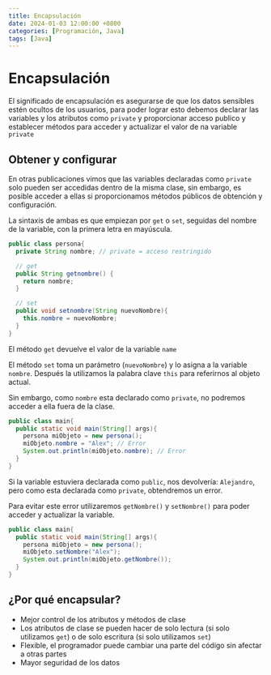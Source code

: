 ```yaml
---
title: Encapsulación
date: 2024-01-03 12:00:00 +0800
categories: [Programación, Java]
tags: [Java]
---
```


# Encapsulación

El significado de encapsulación es asegurarse de que los datos sensibles estén ocultos de los usuarios, para poder lograr esto debemos declarar las variables y los atributos como `private` y proporcionar acceso publico y establecer métodos para acceder y actualizar el valor de na variable `private`

## Obtener y configurar

En otras publicaciones vimos que las variables declaradas como `private` solo pueden ser accedidas dentro de la misma clase, sin embargo, es posible acceder a ellas si proporcionamos métodos públicos de obtención y configuración.

La sintaxis de ambas es que empiezan por `get` o `set`, seguidas del nombre de la variable, con la primera letra en mayúscula.

```java
public class persona{
  private String nombre; // private = acceso restringido

  // get
  public String getnombre() {
    return nombre;
  }

  // set
  public void setnombre(String nuevoNombre){
    this.nombre = nuevoNombre;
  } 
}
```

El método `get` devuelve el valor de la variable `name`

El método `set` toma un parámetro (`nuevoNombre`) y lo asigna a la variable `nombre`. Después la utilizamos la palabra clave `this` para referirnos al objeto actual.

Sin embargo, como `nombre` esta declarado como `private`, no podremos acceder a ella fuera de la clase.

```java
public class main{
  public static void main(String[] args){
    persona miObjeto = new persona();
    miObjeto.nombre = "Alex"; // Error
    System.out.println(miObjeto.nombre); // Error
  }
}
```

Si la variable estuviera declarada como `public`, nos devolvería: `Alejandro`, pero como esta declarada como `private`, obtendremos un error.

Para evitar este error utilizaremos `getNombre()` y `setNombre()` para poder acceder y actualizar la variable.

```java
public class main{
  public static void main(String[] args){
    persona miObjeto = new persona();
    miObjeto.setNombre("Alex");
    System.out.println(miObjeto.getNombre());
  }
}
```

## ¿Por qué encapsular?

* Mejor control de los atributos y métodos de clase
* Los atributos de clase se pueden hacer de solo lectura (si solo utilizamos `get`) o de solo escritura (si solo utilizamos `set`)
* Flexible, el programador puede cambiar una parte del código sin afectar a otras partes
* Mayor seguridad de los datos
